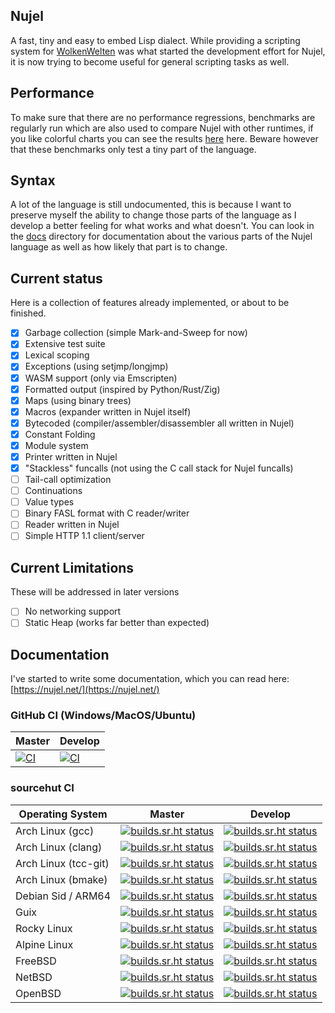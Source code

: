 Nujel
--------------------------------------------------------
A fast, tiny and easy to embed Lisp dialect.
While providing a scripting system for [WolkenWelten](https://sr.ht/~melchizedek6809/WolkenWelten/)
was what started the development effort for Nujel, it is now trying to become
useful for general scripting tasks as well.

## Performance
To make sure that there are no performance regressions, benchmarks are regularly
run which are also used to compare Nujel with other runtimes, if you like
colorful charts you can see the results [here](https://wolkenwelten.net/nujel/report.html) here. Beware however that these benchmarks only test a tiny part of the language.

## Syntax
A lot of the language is still undocumented, this is because I want to preserve myself the ability to change those parts of the language as I develop a better feeling for what works and what doesn't. You can look in the [docs](./docs/README.md) directory for documentation about the various parts of the Nujel language as well as how likely that part is to change.

## Current status
Here is a collection of features already implemented, or about to be finished.
- [X] Garbage collection (simple Mark-and-Sweep for now)
- [X] Extensive test suite
- [X] Lexical scoping
- [X] Exceptions (using setjmp/longjmp)
- [X] WASM support (only via Emscripten)
- [X] Formatted output (inspired by Python/Rust/Zig)
- [X] Maps (using binary trees)
- [X] Macros (expander written in Nujel itself)
- [X] Bytecoded (compiler/assembler/disassembler all written in Nujel)
- [X] Constant Folding
- [X] Module system
- [X] Printer written in Nujel
- [X] "Stackless" funcalls (not using the C call stack for Nujel funcalls)
- [ ] Tail-call optimization
- [ ] Continuations
- [ ] Value types
- [ ] Binary FASL format with C reader/writer
- [ ] Reader written in Nujel
- [ ] Simple HTTP 1.1 client/server

## Current Limitations
These will be addressed in later versions
- [ ] No networking support
- [ ] Static Heap (works far better than expected)

## Documentation
I've started to write some documentation, which you can read here: [https://nujel.net/](https://nujel.net/)

### GitHub CI (Windows/MacOS/Ubuntu)
| Master | Develop   |
|--------|-----------|
| [![CI](https://github.com/Melchizedek6809/Nujel/actions/workflows/ci.yml/badge.svg?branch=master)](https://github.com/Melchizedek6809/Nujel/actions/workflows/ci.yml) | [![CI](https://github.com/Melchizedek6809/Nujel/actions/workflows/ci.yml/badge.svg?branch=develop)](https://github.com/Melchizedek6809/Nujel/actions/workflows/ci.yml) |

### sourcehut CI
| Operating System     | Master | Develop |
|----------------------|--------|---------|
| Arch Linux (gcc)     | [![builds.sr.ht status](https://builds.sr.ht/~melchizedek6809/Nujel/commits/master/arch.yml.svg)](https://builds.sr.ht/~melchizedek6809/Nujel/commits/master/arch.yml?)| [![builds.sr.ht status](https://builds.sr.ht/~melchizedek6809/Nujel/commits/develop/arch.yml.svg)](https://builds.sr.ht/~melchizedek6809/Nujel/commits/develop/arch.yml?)|
| Arch Linux (clang)   | [![builds.sr.ht status](https://builds.sr.ht/~melchizedek6809/Nujel/commits/master/arch_clang.yml.svg)](https://builds.sr.ht/~melchizedek6809/Nujel/commits/master/arch_clang.yml?)| [![builds.sr.ht status](https://builds.sr.ht/~melchizedek6809/Nujel/commits/develop/arch_clang.yml.svg)](https://builds.sr.ht/~melchizedek6809/Nujel/commits/develop/arch_clang.yml?)|
| Arch Linux (tcc-git) | [![builds.sr.ht status](https://builds.sr.ht/~melchizedek6809/Nujel/commits/master/arch_tcc.yml.svg)](https://builds.sr.ht/~melchizedek6809/Nujel/commits/master/arch_tcc.yml?)| [![builds.sr.ht status](https://builds.sr.ht/~melchizedek6809/Nujel/commits/develop/arch_tcc.yml.svg)](https://builds.sr.ht/~melchizedek6809/Nujel/commits/develop/arch_tcc.yml?)|
| Arch Linux (bmake)   | [![builds.sr.ht status](https://builds.sr.ht/~melchizedek6809/Nujel/commits/master/arch_bmake.yml.svg)](https://builds.sr.ht/~melchizedek6809/Nujel/commits/master/arch_bmake.yml?)| [![builds.sr.ht status](https://builds.sr.ht/~melchizedek6809/Nujel/commits/develop/arch_bmake.yml.svg)](https://builds.sr.ht/~melchizedek6809/Nujel/commits/develop/arch_bmake.yml?)|
| Debian Sid / ARM64   | [![builds.sr.ht status](https://builds.sr.ht/~melchizedek6809/Nujel/commits/master/debian_arm.yml.svg)](https://builds.sr.ht/~melchizedek6809/Nujel/commits/master/debian_arm.yml?)| [![builds.sr.ht status](https://builds.sr.ht/~melchizedek6809/Nujel/commits/develop/debian_arm.yml.svg)](https://builds.sr.ht/~melchizedek6809/Nujel/commits/develop/debian_arm.yml?)|
| Guix                 | [![builds.sr.ht status](https://builds.sr.ht/~melchizedek6809/Nujel/commits/master/guix.yml.svg)](https://builds.sr.ht/~melchizedek6809/Nujel/commits/master/guix.yml?)| [![builds.sr.ht status](https://builds.sr.ht/~melchizedek6809/Nujel/commits/develop/guix.yml.svg)](https://builds.sr.ht/~melchizedek6809/Nujel/commits/develop/guix.yml?)|
| Rocky Linux          | [![builds.sr.ht status](https://builds.sr.ht/~melchizedek6809/Nujel/commits/master/rocky.yml.svg)](https://builds.sr.ht/~melchizedek6809/Nujel/commits/master/rocky.yml?)| [![builds.sr.ht status](https://builds.sr.ht/~melchizedek6809/Nujel/commits/develop/rocky.yml.svg)](https://builds.sr.ht/~melchizedek6809/Nujel/commits/develop/rocky.yml?)|
| Alpine Linux         | [![builds.sr.ht status](https://builds.sr.ht/~melchizedek6809/Nujel/commits/master/alpine.yml.svg)](https://builds.sr.ht/~melchizedek6809/Nujel/commits/master/alpine.yml?)| [![builds.sr.ht status](https://builds.sr.ht/~melchizedek6809/Nujel/commits/develop/alpine.yml.svg)](https://builds.sr.ht/~melchizedek6809/Nujel/commits/develop/alpine.yml?)|
| FreeBSD              | [![builds.sr.ht status](https://builds.sr.ht/~melchizedek6809/Nujel/commits/master/freebsd.yml.svg)](https://builds.sr.ht/~melchizedek6809/Nujel/commits/master/freebsd.yml?)| [![builds.sr.ht status](https://builds.sr.ht/~melchizedek6809/Nujel/commits/develop/freebsd.yml.svg)](https://builds.sr.ht/~melchizedek6809/Nujel/commits/develop/freebsd.yml?)|
| NetBSD               | [![builds.sr.ht status](https://builds.sr.ht/~melchizedek6809/Nujel/commits/master/netbsd.yml.svg)](https://builds.sr.ht/~melchizedek6809/Nujel/commits/master/netbsd.yml?)| [![builds.sr.ht status](https://builds.sr.ht/~melchizedek6809/Nujel/commits/develop/netbsd.yml.svg)](https://builds.sr.ht/~melchizedek6809/Nujel/commits/develop/netbsd.yml?)|
| OpenBSD              | [![builds.sr.ht status](https://builds.sr.ht/~melchizedek6809/Nujel/commits/master/openbsd.yml.svg)](https://builds.sr.ht/~melchizedek6809/Nujel/commits/master/openbsd.yml?)| [![builds.sr.ht status](https://builds.sr.ht/~melchizedek6809/Nujel/commits/develop/openbsd.yml.svg)](https://builds.sr.ht/~melchizedek6809/Nujel/commits/develop/openbsd.yml?)|
